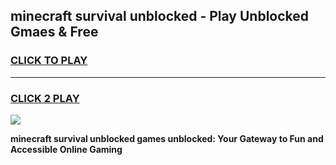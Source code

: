
## minecraft survival unblocked - Play Unblocked Gmaes & Free
<h3>
<a href="https://news.freeplayer.one?title=minecraft_survival_unblocked&ref=16F">CLICK TO PLAY</a></h3>
<hr>

<h3>
<a href="https://news.freeplayer.one?title=minecraft_survival_unblocked&ref=16F">CLICK 2 PLAY</a>
  
</h3>

<a href="https://news.freeplayer.one?title=minecraft_survival_unblocked&ref=16F/"><img src="https://clearcache.store/games.png"></a>


**minecraft survival unblocked games unblocked: Your Gateway to Fun and Accessible Online Gaming**
